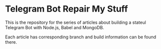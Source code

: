 # Telegram Bot Repair My Stuff
This is the repository for the series of articles about building a stateul Telegram Bot with Node.js, Babel and MongoDB.

Each article has corresponding branch and build information can be found there.